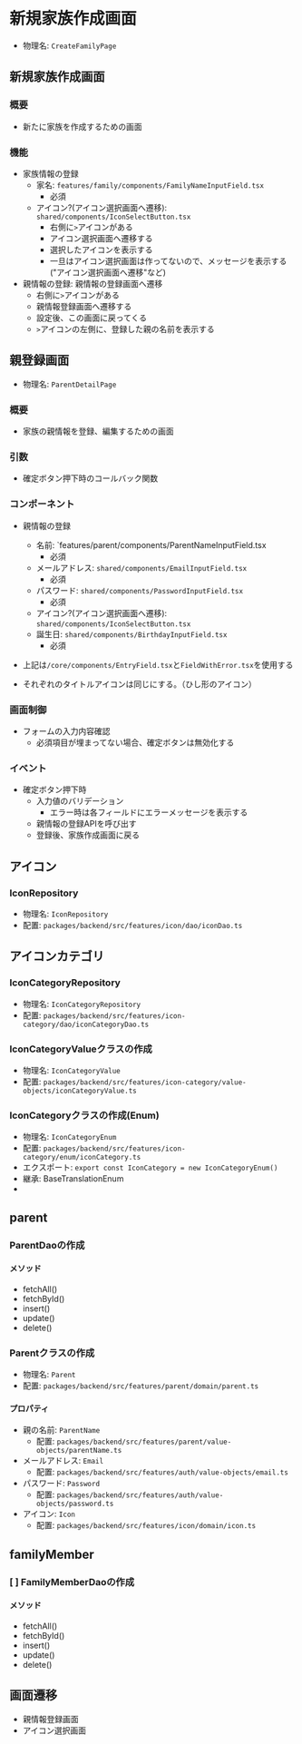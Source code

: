 # 新規家族作成画面
- 物理名: `CreateFamilyPage`

## 新規家族作成画面
### 概要
- 新たに家族を作成するための画面

### 機能
- 家族情報の登録
  - 家名: `features/family/components/FamilyNameInputField.tsx`
    - 必須
  - アイコン?(アイコン選択画面へ遷移): `shared/components/IconSelectButton.tsx`
    - 右側に`>`アイコンがある
    - アイコン選択画面へ遷移する
    - 選択したアイコンを表示する
    - 一旦はアイコン選択画面は作ってないので、メッセージを表示する("アイコン選択画面へ遷移"など)
- 親情報の登録: 親情報の登録画面へ遷移
  - 右側に`>`アイコンがある
  - 親情報登録画面へ遷移する
  - 設定後、この画面に戻ってくる
  - `>`アイコンの左側に、登録した親の名前を表示する


## 親登録画面
- 物理名: `ParentDetailPage`
### 概要
- 家族の親情報を登録、編集するための画面

### 引数
- 確定ボタン押下時のコールバック関数

### コンポーネント
- 親情報の登録
  - 名前: `features/parent/components/ParentNameInputField.tsx
    - 必須
  - メールアドレス: `shared/components/EmailInputField.tsx`
    - 必須
  - パスワード: `shared/components/PasswordInputField.tsx`
    - 必須
  - アイコン?(アイコン選択画面へ遷移): `shared/components/IconSelectButton.tsx`
  - 誕生日: `shared/components/BirthdayInputField.tsx`
    - 必須
- 上記は`/core/components/EntryField.tsx`と`FieldWithError.tsx`を使用する

- それぞれのタイトルアイコンは同じにする。（ひし形のアイコン）

### 画面制御
- フォームの入力内容確認
  - 必須項目が埋まってない場合、確定ボタンは無効化する

### イベント
- 確定ボタン押下時
  - 入力値のバリデーション
    - エラー時は各フィールドにエラーメッセージを表示する
  - 親情報の登録APIを呼び出す
  - 登録後、家族作成画面に戻る

## アイコン
### IconRepository
- 物理名: `IconRepository`
- 配置: `packages/backend/src/features/icon/dao/iconDao.ts`
  

## アイコンカテゴリ
### IconCategoryRepository
- 物理名: `IconCategoryRepository`
- 配置: `packages/backend/src/features/icon-category/dao/iconCategoryDao.ts`

### IconCategoryValueクラスの作成
- 物理名: `IconCategoryValue`
- 配置: `packages/backend/src/features/icon-category/value-objects/iconCategoryValue.ts`

### IconCategoryクラスの作成(Enum)
- 物理名: `IconCategoryEnum`
- 配置: `packages/backend/src/features/icon-category/enum/iconCategory.ts`
- エクスポート: `export const IconCategory = new IconCategoryEnum()`
- 継承: BaseTranslationEnum
- 


## parent
### ParentDaoの作成
#### メソッド
- fetchAll()
- fetchById()
- insert()
- update()
- delete()

### Parentクラスの作成
- 物理名: `Parent`
- 配置: `packages/backend/src/features/parent/domain/parent.ts`
#### プロパティ
- 親の名前: `ParentName`
  - 配置: `packages/backend/src/features/parent/value-objects/parentName.ts`
- メールアドレス: `Email`
  - 配置: `packages/backend/src/features/auth/value-objects/email.ts`
- パスワード: `Password`
  - 配置: `packages/backend/src/features/auth/value-objects/password.ts`
- アイコン: `Icon`
  - 配置: `packages/backend/src/features/icon/domain/icon.ts`


## familyMember
### [ ] FamilyMemberDaoの作成
#### メソッド
- fetchAll()
- fetchById()
- insert()
- update()
- delete()

## 画面遷移
- 親情報登録画面
- アイコン選択画面
